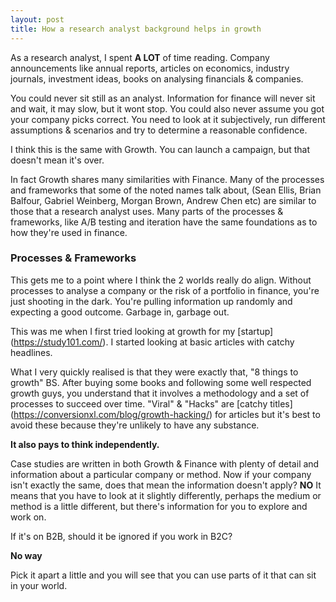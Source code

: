 ```yaml
---
layout: post
title: How a research analyst background helps in growth
---
```


As a research analyst, I spent **A LOT** of time reading. Company announcements like annual reports, articles on economics, industry journals, investment ideas, books on analysing financials & companies.

You could never sit still as an analyst. Information for finance will never sit and wait, it may slow, but it wont stop. You could also never assume you got your company picks correct. You need to look at it subjectively, run different assumptions & scenarios and try to determine a reasonable confidence.

I think this is the same with Growth. You can launch a campaign, but that doesn't mean it's over. 

In fact Growth shares many similarities with Finance. Many of the processes and frameworks that some of the noted names talk about, (Sean Ellis, Brian Balfour, Gabriel Weinberg, Morgan Brown, Andrew Chen etc) are similar to those that a research analyst uses. Many parts of the processes & frameworks, like A/B testing and iteration have the same foundations as to how they're used in finance.

### Processes & Frameworks

This gets me to a point where I think the 2 worlds really do align. Without processes to analyse a company or the risk of a portfolio in finance, you're just shooting in the dark. You're pulling information up randomly and expecting a good outcome. Garbage in, garbage out.

This was me when I first tried looking at growth for my [startup] (https://study101.com/). I started looking at basic articles with catchy headlines. 

What I very quickly realised is that they were exactly that, "8 things to growth" BS. After buying some books and following some well respected growth guys, you understand that it involves a methodology and a set of processes to succeed over time. "Viral" & "Hacks" are [catchy titles] (https://conversionxl.com/blog/growth-hacking/) for articles but it's best to avoid these because they're unlikely to have any substance. 

**It also pays to think independently.**

Case studies are written in both Growth & Finance with plenty of detail and information about a particular company or method. Now if your company isn't exactly the same, does that mean the information doesn't apply? **NO** It means that you have to look at it slightly differently, perhaps the medium or method is a little different, but there's information for you to explore and work on.

If it's on B2B, should it be ignored if you work in B2C? 

**No way**

Pick it apart a little and you will see that you can use parts of it that can sit in your world.


